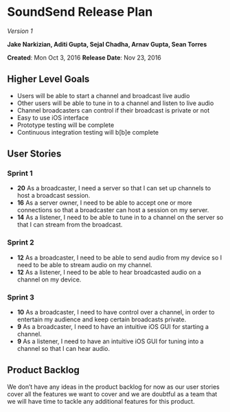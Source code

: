 # SoundSend Release Plan
*Version 1* 

**Jake Narkizian, Aditi Gupta, Sejal Chadha, Arnav Gupta, Sean Torres**

**Created**: Mon Oct 3, 2016
**Release Date**: Nov 23, 2016

## Higher Level Goals 

* Users will be able to start a channel and broadcast live audio
* Other users will be able to tune in to a channel and listen to live audio
* Channel broadcasters can control if their broadcast is private or not
* Easy to use iOS interface
* Prototype testing will be complete
* Continuous integration testing will b[b]e complete


## User Stories
### Sprint 1
*  **20** As a broadcaster, I need a server so that I can set up channels to host a broadcast session. 
* **16** As a server owner, I need to be able to accept one or more connections so that a broadcaster can host a session on my server. 
* **14** As a listener, I need to be able to tune in to a channel on the server so that I can stream from the broadcast. 


### Sprint 2
* **12** As a broadcaster, I need to be able to send audio from my device so I need to be able to stream audio on my channel. 
* **12** As a listener, I need to be able to hear broadcasted audio on a channel on my device. 


### Sprint 3
* **10** As a broadcaster, I need to have control over a channel,  in order to entertain my audience and keep certain broadcasts private.
* **9** As a broadcaster, I need to have an intuitive iOS GUI for starting a channel.
* **9** As a listener, I need to have an intuitive iOS GUI for tuning into a channel so that I can hear audio. 


## Product Backlog
We don’t have any ideas in the product backlog for now as our user stories cover all the features we want to cover and we are doubtful as a team that we will have time to tackle any additional features for this product. 


